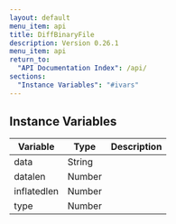 ```yaml
---
layout: default
menu_item: api
title: DiffBinaryFile
description: Version 0.26.1
menu_item: api
return_to:
  "API Documentation Index": /api/
sections:
  "Instance Variables": "#ivars"
---
```


## <a name="ivars"></a>Instance Variables

| Variable | Type | Description |
| --- | --- | --- |
| <a name="data"></a>data | String |  |
| <a name="datalen"></a>datalen | Number |  |
| <a name="inflatedlen"></a>inflatedlen | Number |  |
| <a name="type"></a>type | Number |  |

